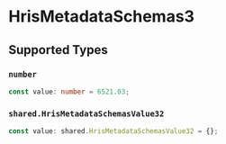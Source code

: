 # HrisMetadataSchemas3


## Supported Types

### `number`

```typescript
const value: number = 6521.03;
```

### `shared.HrisMetadataSchemasValue32`

```typescript
const value: shared.HrisMetadataSchemasValue32 = {};
```

